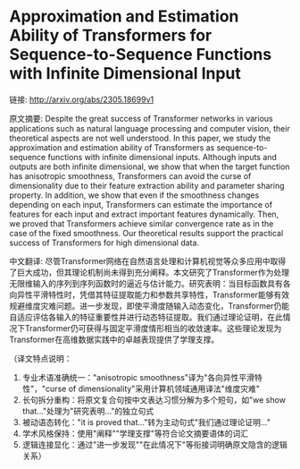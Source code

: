 # Approximation and Estimation Ability of Transformers for Sequence-to-Sequence Functions with Infinite Dimensional Input

链接: http://arxiv.org/abs/2305.18699v1

原文摘要:
Despite the great success of Transformer networks in various applications
such as natural language processing and computer vision, their theoretical
aspects are not well understood. In this paper, we study the approximation and
estimation ability of Transformers as sequence-to-sequence functions with
infinite dimensional inputs. Although inputs and outputs are both infinite
dimensional, we show that when the target function has anisotropic smoothness,
Transformers can avoid the curse of dimensionality due to their feature
extraction ability and parameter sharing property. In addition, we show that
even if the smoothness changes depending on each input, Transformers can
estimate the importance of features for each input and extract important
features dynamically. Then, we proved that Transformers achieve similar
convergence rate as in the case of the fixed smoothness. Our theoretical
results support the practical success of Transformers for high dimensional
data.

中文翻译:
尽管Transformer网络在自然语言处理和计算机视觉等众多应用中取得了巨大成功，但其理论机制尚未得到充分阐释。本文研究了Transformer作为处理无限维输入的序列到序列函数时的逼近与估计能力。研究表明：当目标函数具有各向异性平滑特性时，凭借其特征提取能力和参数共享特性，Transformer能够有效规避维度灾难问题。进一步发现，即使平滑度随输入动态变化，Transformer仍能自适应评估各输入的特征重要性并进行动态特征提取。我们通过理论证明，在此情况下Transformer仍可获得与固定平滑度情形相当的收敛速率。这些理论发现为Transformer在高维数据实践中的卓越表现提供了学理支撑。

（译文特点说明：
1. 专业术语准确统一："anisotropic smoothness"译为"各向异性平滑特性"，"curse of dimensionality"采用计算机领域通用译法"维度灾难"
2. 长句拆分重构：将原文复合句按中文表达习惯分解为多个短句，如"we show that..."处理为"研究表明..."的独立句式
3. 被动语态转化："it is proved that..."转为主动句式"我们通过理论证明..."
4. 学术风格保持：使用"阐释""学理支撑"等符合论文摘要语体的词汇
5. 逻辑连接显化：通过"进一步发现""在此情况下"等衔接词明确原文隐含的逻辑关系）
